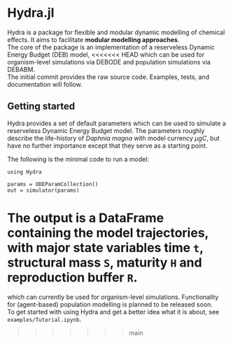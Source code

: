 # Hydra.jl

Hydra is a package for flexible and modular dynamic modelling of chemical effects. It aims to facilitate **modular modelling approaches**. <br>
The core of the package is an implementation of a reserveless Dynamic Energy Budget (DEB) model, 
<<<<<<< HEAD
which can be used for organism-level simulations via DEBODE and population simulations via DEBABM. <br>
The initial commit provides the raw source code. Examples, tests, and documentation will follow.

## Getting started

Hydra provides a set of default parameters which can be used to simulate a reserveless Dynamic Energy Budget model. 
The parameters roughly describe the life-history of *Daphnia magna* with model currency $\mu g C$, but have no further importance except that they serve as a starting point. <br>

The following is the minimal code to run a model:
```
using Hydra

params = ODEParamCollection()
out = simulator(params)
```

The output is a DataFrame containing the model trajectories, with major state variables time `t`, structural mass `S`, maturity `H` and reproduction buffer `R`.
=======
which can currently be used for organism-level simulations. Functionality for (agent-based) population modelling is planned to be released soon. <br>
To get started with using Hydra and get a better idea what it is about, see `examples/Tutorial.ipynb`.
>>>>>>> main
